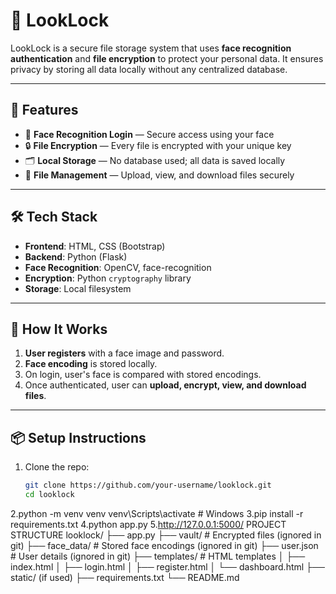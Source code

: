 # 🔐 LookLock

LookLock is a secure file storage system that uses **face recognition authentication** and **file encryption** to protect your personal data. It ensures privacy by storing all data locally without any centralized database.

---

## 🚀 Features

- 👤 **Face Recognition Login** — Secure access using your face
- 🔒 **File Encryption** — Every file is encrypted with your unique key
- 🗂️ **Local Storage** — No database used; all data is saved locally
- 📁 **File Management** — Upload, view, and download files securely

---

## 🛠️ Tech Stack

- **Frontend**: HTML, CSS (Bootstrap)
- **Backend**: Python (Flask)
- **Face Recognition**: OpenCV, face-recognition
- **Encryption**: Python `cryptography` library
- **Storage**: Local filesystem

---

## 🧠 How It Works

1. **User registers** with a face image and password.
2. **Face encoding** is stored locally.
3. On login, user's face is compared with stored encodings.
4. Once authenticated, user can **upload, encrypt, view, and download files**.

---

## 📦 Setup Instructions

1. Clone the repo:
   ```bash
   git clone https://github.com/your-username/looklock.git
   cd looklock
2.python -m venv venv
venv\Scripts\activate  # Windows
3.pip install -r requirements.txt
4.python app.py
5.http://127.0.0.1:5000/
PROJECT STRUCTURE
looklock/
├── app.py
├── vault/                  # Encrypted files (ignored in git)
├── face_data/              # Stored face encodings (ignored in git)
├── user.json               # User details (ignored in git)
├── templates/              # HTML templates
│   ├── index.html
│   ├── login.html
│   ├── register.html
│   └── dashboard.html
├── static/ (if used)
├── requirements.txt
└── README.md
